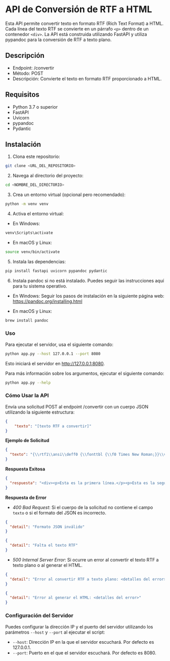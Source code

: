 # API de Conversión de RTF a HTML
Esta API permite convertir texto en formato RTF (Rich Text Format) a HTML. Cada línea del texto RTF se convierte en un párrafo `<p>` dentro de un contenedor `<div>`. La API está construida utilizando FastAPI y utiliza pypandoc para la conversión de RTF a texto plano.

## Descripción
- Endpoint: /convertir
- Método: POST
- Descripción: Convierte el texto en formato RTF proporcionado a HTML.

## Requisitos
- Python 3.7 o superior
- FastAPI
- Uvicorn
- pypandoc
- Pydantic

## Instalación
1. Clona este repositorio:

```bash
git clone <URL_DEL_REPOSITORIO>
```

2. Navega al directorio del proyecto:

```bash
cd <NOMBRE_DEL_DIRECTORIO>
```

3. Crea un entorno virtual (opcional pero recomendado):

```bash
python -m venv venv
```

4. Activa el entorno virtual:

- En Windows:

```bash
venv\Scripts\activate
```

- En macOS y Linux:

```bash
source venv/bin/activate
```

5. Instala las dependencias:

```bash
pip install fastapi uvicorn pypandoc pydantic
```

6. Instala pandoc si no está instalado. Puedes seguir las instrucciones aquí para tu sistema operativo.

- En Windows:
Seguir los pasos de instalación en la siguiente página web: https://pandoc.org/installing.html

- En macOS y Linux:

```bash
brew install pandoc
```

### Uso
Para ejecutar el servidor, usa el siguiente comando:

```bash
python app.py --host 127.0.0.1 --port 8080
```

Esto iniciará el servidor en http://127.0.0.1:8080.

Para más información sobre los argumentos, ejecutar el siguiente comando:

```bash
python app.py --help
```

### Cómo Usar la API
Envía una solicitud POST al endpoint /convertir con un cuerpo JSON utilizando la siguiente estructura:

```json
{
    "texto": "[texto RTF a convertir]"
}
```

**Ejemplo de Solicitud**

```json
{
  "texto": "{\\rtf1\\ansi\\deff0 {\\fonttbl {\\f0 Times New Roman;}}\\viewkind4\\uc1\\pard\\sb100\\sa100\\f0\\fs24 Esta es la primera línea.\\par Esta es la segunda línea, \\b negrita\\b0  texto.\\par Esta es la tercera línea, \\i cursiva\\i0  texto.\\par Esta es la cuarta línea, con una \\ul subrayado\\ul0 .\\par}"
}
```

**Respuesta Exitosa**
```json
{
  "respuesta": "<div><p>Esta es la primera línea.</p><p>Esta es la segunda línea, <b>negrita</b> texto.</p><p>Esta es la tercera línea, <i>cursiva</i> texto.</p><p>Esta es la cuarta línea, con una <u>subrayado</u>.</p></div>"
}
```

**Respuesta de Error**

- *400 Bad Request*: Si el cuerpo de la solicitud no contiene el campo `texto` o si el formato del JSON es incorrecto.

```json
{
  "detail": "Formato JSON inválido"
}
```

```json
{
  "detail": "Falta el texto RTF"
}
```

- *500 Internal Server Error*: Si ocurre un error al convertir el texto RTF a texto plano o al generar el HTML.

```json
{
  "detail": "Error al convertir RTF a texto plano: <detalles del error>"
}
```

```json
{
  "detail": "Error al generar el HTML: <detalles del error>"
}
```

### Configuración del Servidor
Puedes configurar la dirección IP y el puerto del servidor utilizando los parámetros `--host` y `--port` al ejecutar el script:

- `--host`: Dirección IP en la que el servidor escuchará. Por defecto es 127.0.0.1.
- `--port`: Puerto en el que el servidor escuchará. Por defecto es 8080.